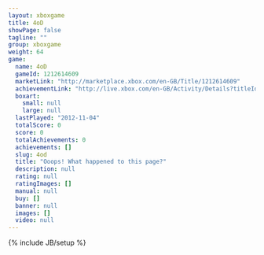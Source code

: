 ```yaml
---
layout: xboxgame
title: 4oD
showPage: false
tagline: ""
group: xboxgame
weight: 64
game: 
  name: 4oD
  gameId: 1212614609
  marketLink: "http://marketplace.xbox.com/en-GB/Title/1212614609"
  achievementLink: "http://live.xbox.com/en-GB/Activity/Details?titleId=1212614609"
  boxart: 
    small: null
    large: null
  lastPlayed: "2012-11-04"
  totalScore: 0
  score: 0
  totalAchievements: 0
  achievements: []
  slug: 4od
  title: "Ooops! What happened to this page?"
  description: null
  rating: null
  ratingImages: []
  manual: null
  buy: []
  banner: null
  images: []
  video: null
---
```

{% include JB/setup %}